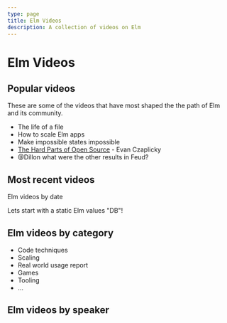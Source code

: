 ```yaml
---
type: page
title: Elm Videos
description: A collection of videos on Elm
---
```


# Elm Videos

## Popular videos

These are some of the videos that have most shaped the the path of Elm and its community.

- The life of a file
- How to scale Elm apps
- Make impossible states impossible
- [The Hard Parts of Open Source](https://www.youtube.com/watch?v=o_4EX4dPppA) - Evan Czaplicky
- @Dillon what were the other results in Feud?


## Most recent videos

Elm videos by date

Lets start with a static Elm values "DB"!


## Elm videos by category

- Code techniques
- Scaling
- Real world usage report
- Games
- Tooling
- ...

## Elm videos by speaker

